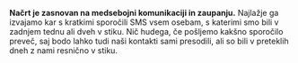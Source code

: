 **Načrt je zasnovan na medsebojni komunikaciji in zaupanju.** Najlažje ga izvajamo kar s kratkimi sporočili SMS 
vsem osebam, s katerimi smo bili v zadnjem tednu ali dveh v stiku. Nič hudega, če pošljemo kakšno sporočilo preveč, 
saj bodo lahko tudi naši kontakti sami presodili, ali so bili v preteklih dneh z nami resnično v stiku.